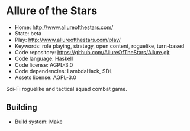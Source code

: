 # Allure of the Stars

- Home: http://www.allureofthestars.com/
- State: beta
- Play: http://www.allureofthestars.com/play/
- Keywords: role playing, strategy, open content, roguelike, turn-based
- Code repository: https://github.com/AllureOfTheStars/Allure.git
- Code language: Haskell
- Code license: AGPL-3.0
- Code dependencies: LambdaHack, SDL
- Assets license: AGPL-3.0

Sci-Fi roguelike and tactical squad combat game.

## Building

- Build system: Make
